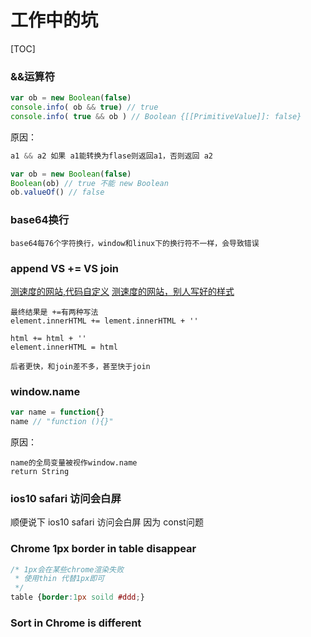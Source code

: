 # 工作中的坑

[TOC]

### &&运算符

```javascript
var ob = new Boolean(false)
console.info( ob && true) // true
console.info( true && ob ) // Boolean {[[PrimitiveValue]]: false}
```

原因：
```javascript
a1 && a2 如果 a1能转换为flase则返回a1，否则返回 a2

var ob = new Boolean(false)
Boolean(ob) // true 不能 new Boolean
ob.valueOf() // false
```

### base64换行
```
base64每76个字符换行，window和linux下的换行符不一样，会导致错误
```

### append VS += VS join
[测速度的网站,代码自定义](http://jsben.ch/#/TWq40)
[测速度的网站，别人写好的样式](https://jsperf.com/jquery-append-vs-html-list-performance/24)

```
最终结果是 +=有两种写法 
element.innerHTML += lement.innerHTML + ''

html += html + ''
element.innerHTML = html

后者更快，和join差不多，甚至快于join
```

### window.name

```javascript
var name = function{}
name // "function (){}"
```

原因：
```
name的全局变量被视作window.name
return String
```
### ios10 safari 访问会白屏 

顺便说下 ios10 safari 访问会白屏 因为 const问题

### Chrome 1px border in table disappear

```css
/* 1px会在某些chrome渲染失败
 * 使用thin 代替1px即可
 */
table {border:1px soild #ddd;}
```

### Sort in Chrome is different 

```

```

